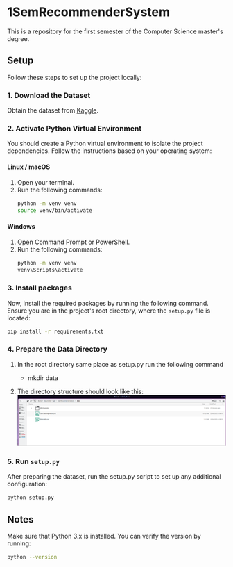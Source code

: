 # 1SemRecommenderSystem

This is a repository for the first semester of the Computer Science master's degree.

## Setup

Follow these steps to set up the project locally:

### 1. **Download the Dataset**

Obtain the dataset from [Kaggle](https://www.kaggle.com/datasets/undefinenull/million-song-dataset-spotify-lastfm).

### 2. **Activate Python Virtual Environment**

You should create a Python virtual environment to isolate the project dependencies. Follow the instructions based on your operating system:

#### Linux / macOS
1. Open your terminal.
2. Run the following commands:
   ```bash
   python -m venv venv
   source venv/bin/activate
   ```
#### Windows
1. Open Command Prompt or PowerShell.
2. Run the following commands:
   ```bash
   python -m venv venv
   venv\Scripts\activate
   ```
### 3. **Install packages**

Now, install the required packages by running the following command. Ensure you are in the project's root directory, where the `setup.py` file is located:
```bash
pip install -r requirements.txt
```

### 4. **Prepare the Data Directory**
   1. In the root directory same place as setup.py run the following command
      - mkdir data

   2. The directory structure should look like this:
   ![Dataset structure](images/dataset_setup.png)

### 5. **Run `setup.py`**
   After preparing the dataset, run the setup.py script to set up any additional configuration:

   ```bash
   python setup.py
   ```
## Notes
Make sure that Python 3.x is installed. You can verify the version by running:
```bash
python --version
```
